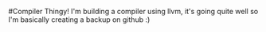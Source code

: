 #Compiler Thingy!
I'm building a compiler using llvm, it's going quite well so I'm basically creating a backup on github :)